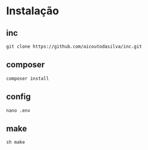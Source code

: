 # Instalação
## inc
    git clone https://github.com/aicoutodasilva/inc.git

## composer
    composer install

## config
    nano .env

## make
    sh make
